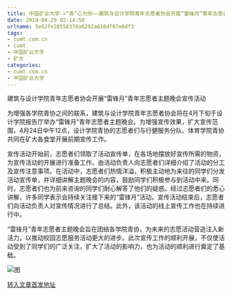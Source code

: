 ```yaml
---
title: 中国矿业大学->“青”心为你——建筑与设计学院青年志愿者协会开展“雷锋月”青年志愿者主题晚会宣传活动 | cumt.com.cn
date: 2019-04-29 02:14:50
urlname: 5e62fe28558378a9292a610df87e6df3
tags: 
- cumt.com.cn
- cumt
- 中国矿业大学
- 矿大
categories:
- cumt.com.cn
- 中国矿业大学
---
```


建筑与设计学院青年志愿者协会开展“雷锋月”青年志愿者主题晚会宣传活动

为增强各学院青协之间的联系，建筑与设计学院青年志愿者协会将在4月下旬于设计学院报告厅举办“雷锋月”青年志愿者主题晚会。为增强宣传效果，扩大宣传范围，4月24日中午12点，设计学院青协的志愿者们与行健服务分队、体育学院青协共同在矿大各食堂开展前期宣传工作。 

宣传活动开始前，志愿者们领取了活动宣传单，在各场地摆放好宣传所需的物资，为宣传活动的开展进行准备工作。由活动负责人向志愿者们详细介绍了活动的分工及宣传注意事项。在活动中，志愿者们热情洋溢，积极主动地为来往的同学们分发活动宣传单，并详细讲解主题晚会的内容，鼓励同学们积极参与到活动中来。同时，志愿者们也为前来咨询的同学们耐心解答了他们的疑惑。经过志愿者们的悉心讲解，许多同学表示会持续关注接下来的“雷锋月”活动。宣传活动结束后，志愿者们向活动负责人对宣传情况进行了总结。此外，该活动的线上宣传工作也在持续进行中。

“雷锋月”青年志愿者主题晚会旨在团结各学院青协，为未来的志愿活动营造注入新活力，以推动校园志愿服务活动更大的进步。此次宣传工作的顺利开展，不仅使活动受到了同学们的广泛关注，扩大了活动的影响力，也为活动的顺利进行奠定了基础。

![图](http://art.cumt.edu.cn/_upload/article/images/37/50/8db03df04cac84b4d6fc853173c8/e6769541-8a46-4c15-9f2e-153b0c38d9ad.jpg)

[转入文章首发地址](http://xwzx.cumt.edu.cn/f7/25/c523a522021/page.htm)